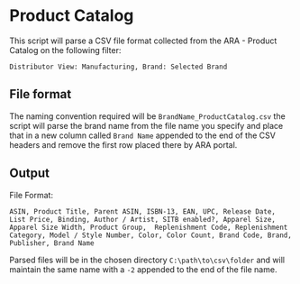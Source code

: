 # Product Catalog

This script will parse a CSV file format collected from the ARA - Product Catalog on the following filter:

``Distributor View: Manufacturing, Brand: Selected Brand``

## File format

The naming convention required will be ``BrandName_ProductCatalog.csv`` the script will parse the brand name from the file name you specify and
place that in a new column called ``Brand Name`` appended to the end of the CSV headers and remove the first row placed there by ARA portal.


## Output

File Format:

``ASIN, Product Title, Parent ASIN, ISBN-13, EAN, UPC, Release Date, List Price, Binding, Author / Artist, SITB enabled?, Apparel Size, Apparel Size Width, Product Group,  Replenishment Code, Replenishment Category, Model / Style Number, Color, Color Count, Brand Code, Brand, Publisher, Brand Name ``

Parsed files will be in the chosen directory ``C:\path\to\csv\folder`` and will maintain the same name with a ``-2`` appended to the end of the file name.
